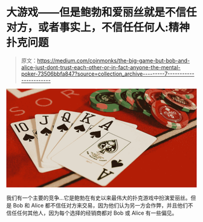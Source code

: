 # 大游戏——但是鲍勃和爱丽丝就是不信任对方，或者事实上，不信任任何人:精神扑克问题

> 原文：<https://medium.com/coinmonks/the-big-game-but-bob-and-alice-just-dont-trust-each-other-or-in-fact-anyone-the-mental-poker-73506bbfa847?source=collection_archive---------7----------------------->

![](img/bc8ae597514296c9d64757629360bab8.png)

我们有一个主要的竞争…它是鲍勃在有史以来最伟大的扑克游戏中扮演爱丽丝。但是 Bob 和 Alice 都不信任对方来交易，因为他们认为另一方会作弊，并且他们不信任任何其他人，因为每个选择的经销商都对 Bob 或 Alice 有一些偏见。